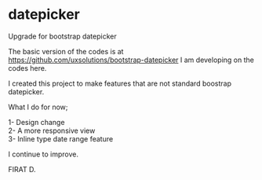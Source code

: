 # datepicker
Upgrade for bootstrap datepicker 


The basic version of the codes is at https://github.com/uxsolutions/bootstrap-datepicker
I am developing on the codes here.


I created this project to make features that are not standard boostrap datepicker.

What I do for now;

1- Design change<br/>
2- A more responsive view<br/>
3- Inline type date range feature<br/>

I continue to improve.

FIRAT D.

